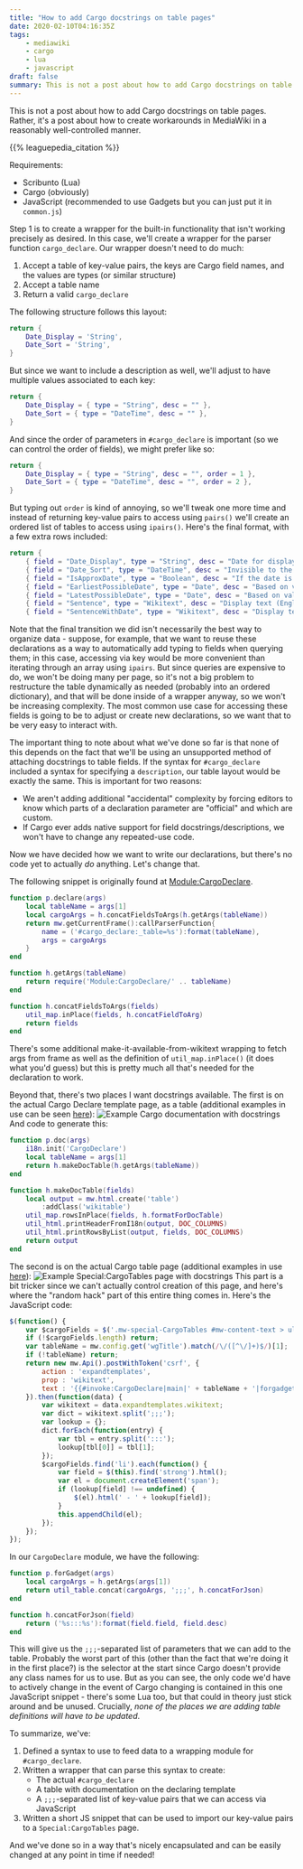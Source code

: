 ```yaml
---
title: "How to add Cargo docstrings on table pages"
date: 2020-02-10T04:16:35Z
tags:
    - mediawiki
    - cargo
    - lua
    - javascript
draft: false
summary: This is not a post about how to add Cargo docstrings on table pages. Rather, it's a post about how to create workarounds in MediaWiki in a reasonably well-controlled manner.
---
```

This is not a post about how to add Cargo docstrings on table pages. Rather, it's a post about how to create workarounds in MediaWiki in a reasonably well-controlled manner.

{{% leaguepedia_citation %}}

Requirements:
* Scribunto (Lua)
* Cargo (obviously)
* JavaScript (recommended to use Gadgets but you can just put it in `common.js`)

Step 1 is to create a wrapper for the built-in functionality that isn't working precisely as desired. In this case, we'll create a wrapper for the parser function `cargo_declare`. Our wrapper doesn't need to do much: 
1. Accept a table of key-value pairs, the keys are Cargo field names, and the values are types (or similar structure)
1. Accept a table name
1. Return a valid `cargo_declare`

The following structure follows this layout:
```lua
return {
    Date_Display = 'String',
    Date_Sort = 'String',
}
```

But since we want to include a description as well, we'll adjust to have multiple values associated to each key:
```lua
return {
    Date_Display = { type = "String", desc = "" },
    Date_Sort = { type = "DateTime", desc = "" },
}
```

And since the order of parameters in `#cargo_declare` is important (so we can control the order of fields), we might prefer like so:
```lua
return {
    Date_Display = { type = "String", desc = "", order = 1 },
    Date_Sort = { type = "DateTime", desc = "", order = 2 },
}
```

But typing out `order` is kind of annoying, so we'll tweak one more time and instead of returning key-value pairs to access using `pairs()` we'll create an ordered list of tables to access using `ipairs()`. Here's the final format, with a few extra rows included:
```lua
return {
	{ field = "Date_Display", type = "String", desc = "Date for displaying in timelines, may contain \"approx\" etc" },
	{ field = "Date_Sort", type = "DateTime", desc = "Invisible to the reader, but must be an exact date. Can guess if the date is approximate, put qualifying information into Date_Display" },
	{ field = "IsApproxDate", type = "Boolean", desc = "If the date is approx or not - independent from how much precision to use as the display, this will just add the text (approx.)" },
	{ field = "EarliestPossibleDate", type = "Date", desc = "Based on values of approx/display date" },
	{ field = "LatestPossibleDate", type = "Date", desc = "Based on values of approx/display date" },
	{ field = "Sentence", type = "Wikitext", desc = "Display text (English-only)" },
	{ field = "SentenceWithDate", type = "Wikitext", desc = "Display text (English-only). Prefixed by display date." },
```

Note that the final transition we did isn't necessarily the best way to organize data - suppose, for example, that we want to reuse these declarations as a way to automatically add typing to fields when querying them; in this case, accessing via key would be more convenient than iterating through an array using `ipairs`. But since queries are expensive to do, we won't be doing many per page, so it's not a big problem to restructure the table dynamically as needed (probably into an ordered dictionary), and that will be done inside of a wrapper anyway, so we won't be increasing complexity. The most common use case for accessing these fields is going to be to adjust or create new declarations, so we want that to be very easy to interact with.

The important thing to note about what we've done so far is that none of this depends on the fact that we'll be using an unsupported method of attaching docstrings to table fields. If the syntax for `#cargo_declare` included a syntax for specifying a `description`, our table layout would be exactly the same. This is important for two reasons:
* We aren't adding additional "accidental" complexity by forcing editors to know which parts of a declaration parameter are "official" and which are custom.
* If Cargo ever adds native support for field docstrings/descriptions, we won't have to change any repeated-use code.

Now we have decided how we want to write our declarations, but there's no code yet to actually *do* anything. Let's change that.

The following snippet is originally found at [Module:CargoDeclare](https://lol.gamepedia.com/Module:CargoDeclare).
```lua
function p.declare(args)
    local tableName = args[1]
    local cargoArgs = h.concatFieldsToArgs(h.getArgs(tableName))
    return mw.getCurrentFrame():callParserFunction{
        name = ('#cargo_declare:_table=%s'):format(tableName),
        args = cargoArgs
    }
end

function h.getArgs(tableName)
    return require('Module:CargoDeclare/' .. tableName)
end

function h.concatFieldsToArgs(fields)
    util_map.inPlace(fields, h.concatFieldToArg)
    return fields
end
```

There's some additional make-it-available-from-wikitext wrapping to fetch args from frame as well as the definition of `util_map.inPlace()` (it does what you'd guess) but this is pretty much all that's needed for the declaration to work.

Beyond that, there's two places I want docstrings available. The first is on the actual Cargo Declare template page, as a table (additional examples in use can be seen [here](https://lol.gamepedia.com/Category:Cargo_Declaration_Templates)):
![Example Cargo documentation with docstrings](/images/cargo-docstrings-doc-table.png)
And code to generate this:
```lua
function p.doc(args)
    i18n.init('CargoDeclare')
    local tableName = args[1]
    return h.makeDocTable(h.getArgs(tableName))
end

function h.makeDocTable(fields)
    local output = mw.html.create('table')
        :addClass('wikitable')
    util_map.rowsInPlace(fields, h.formatForDocTable)
    util_html.printHeaderFromI18n(output, DOC_COLUMNS)
    util_html.printRowsByList(output, fields, DOC_COLUMNS)
    return output
end
```

The second is on the actual Cargo table page (additional examples in use [here](https://lol.gamepedia.com/Special:CargoTables/)):
![Example Special:CargoTables page with docstrings](/images/cargo-docstrings-cargo-page.png)
This part is a bit tricker since we can't actually control creation of this page, and here's where the "random hack" part of this entire thing comes in. Here's the JavaScript code:

```js
$(function() {
    var $cargoFields = $('.mw-special-CargoTables #mw-content-text > ul');
    if (!$cargoFields.length) return;
    var tableName = mw.config.get('wgTitle').match(/\/([^\/]+)$/)[1];
    if (!tableName) return;
    return new mw.Api().postWithToken('csrf', {
        action : 'expandtemplates',
        prop : 'wikitext',
        text : '{{#invoke:CargoDeclare|main|' + tableName + '|forgadget=yes}}'
    }).then(function(data) {
        var wikitext = data.expandtemplates.wikitext;
        var dict = wikitext.split(';;;');
        var lookup = {};
        dict.forEach(function(entry) {
            var tbl = entry.split(':::');
            lookup[tbl[0]] = tbl[1];
        });
        $cargoFields.find('li').each(function() {
            var field = $(this).find('strong').html();
            var el = document.createElement('span');
            if (lookup[field] !== undefined) {
                $(el).html(' - ' + lookup[field]);
            }
            this.appendChild(el);
        });
    });
});
```
In our `CargoDeclare` module, we have the following:
```lua
function p.forGadget(args)
    local cargoArgs = h.getArgs(args[1])
    return util_table.concat(cargoArgs, ';;;', h.concatForJson)
end

function h.concatForJson(field)
    return ('%s:::%s'):format(field.field, field.desc)
end
```
This will give us the `;;;`-separated list of parameters that we can add to the table. Probably the worst part of this (other than the fact that we're doing it in the first place?) is the selector at the start since Cargo doesn't provide any class names for us to use. But as you can see, the only code we'd have to actively change in the event of Cargo changing is contained in this one JavaScript snippet - there's some Lua too, but that could in theory just stick around and be unused. Crucially, *none of the places we are adding table definitions will have to be updated*.

To summarize, we've:
1. Defined a syntax to use to feed data to a wrapping module for `#cargo_declare`.
1. Written a wrapper that can parse this syntax to create:
    * The actual `#cargo_declare`
    * A table with documentation on the declaring template
    * A `;;;`-separated list of key-value pairs that we can access via JavaScript
1. Written a short JS snippet that can be used to import our key-value pairs to a `Special:CargoTables` page.

And we've done so in a way that's nicely encapsulated and can be easily changed at any point in time if needed!
